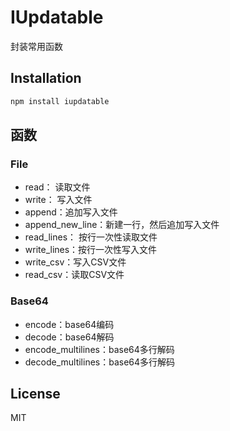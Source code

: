 IUpdatable
=======================

封装常用函数


Installation
-----

```bash
npm install iupdatable
```

函数
-----

### File
- read： 读取文件
- write： 写入文件
- append：追加写入文件
- append_new_line：新建一行，然后追加写入文件
- read_lines： 按行一次性读取文件
- write_lines：按行一次性写入文件
- write_csv：写入CSV文件
- read_csv：读取CSV文件

### Base64
- encode：base64编码
- decode：base64解码
- encode_multilines：base64多行解码
- decode_multilines：base64多行解码

License
-------
MIT